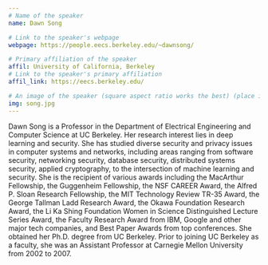 ```yaml
---
# Name of the speaker
name: Dawn Song

# Link to the speaker's webpage
webpage: https://people.eecs.berkeley.edu/~dawnsong/

# Primary affiliation of the speaker
affil: University of California, Berkeley
# Link to the speaker's primary affiliation
affil_link: https://eecs.berkeley.edu/

# An image of the speaker (square aspect ratio works the best) (place in the `assets/img/speakers` directory)
img: song.jpg
---
```


<!-- Whatever you write below will show up as the speaker's bio -->
Dawn Song is a Professor in the Department of Electrical Engineering and Computer Science at UC Berkeley. Her research interest lies in deep learning and security. She has studied diverse security and privacy issues in computer systems and networks, including areas ranging from software security, networking security, database security, distributed systems security, applied cryptography, to the intersection of machine learning and security. She is the recipient of various awards including the MacArthur Fellowship, the Guggenheim Fellowship, the NSF CAREER Award, the Alfred P. Sloan Research Fellowship, the MIT Technology Review TR-35 Award, the George Tallman Ladd Research Award, the Okawa Foundation Research Award, the Li Ka Shing Foundation Women in Science Distinguished Lecture Series Award, the Faculty Research Award from IBM, Google and other major tech companies, and Best Paper Awards from top conferences. She obtained her Ph.D. degree from UC Berkeley. Prior to joining UC Berkeley as a faculty, she was an Assistant Professor at Carnegie Mellon University from 2002 to 2007.